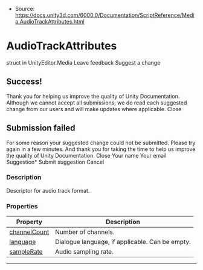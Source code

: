 * Source: https://docs.unity3d.com/6000.0/Documentation/ScriptReference/Media.AudioTrackAttributes.html

# AudioTrackAttributes
struct in UnityEditor.Media
Leave feedback
Suggest a change
## Success!
Thank you for helping us improve the quality of Unity Documentation. Although we cannot accept all submissions, we do read each suggested change from our users and will make updates where applicable.
Close
## Submission failed
For some reason your suggested change could not be submitted. Please <a>try again</a> in a few minutes. And thank you for taking the time to help us improve the quality of Unity Documentation.
Close
Your name Your email Suggestion* Submit suggestion
Cancel
### Description
Descriptor for audio track format.
### Properties
Property | Description  
---|---  
[channelCount](https://docs.unity3d.com/6000.0/Documentation/ScriptReference/Media.AudioTrackAttributes-channelCount.html) | Number of channels.  
[language](https://docs.unity3d.com/6000.0/Documentation/ScriptReference/Media.AudioTrackAttributes-language.html) | Dialogue language, if applicable. Can be empty.  
[sampleRate](https://docs.unity3d.com/6000.0/Documentation/ScriptReference/Media.AudioTrackAttributes-sampleRate.html) | Audio sampling rate.  
* * *
